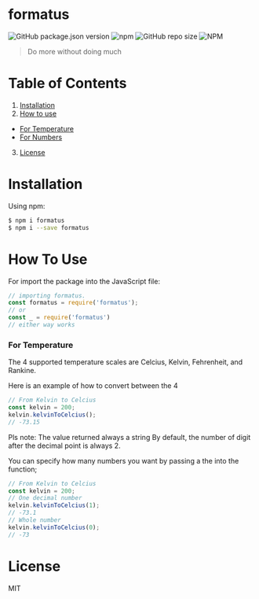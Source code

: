 # formatus

![GitHub package.json version](https://img.shields.io/github/package-json/v/joshtru/formatus?color=red)
![npm](https://img.shields.io/npm/dw/formatus)
![GitHub repo size](https://img.shields.io/github/repo-size/joshtru/formatus)
![NPM](https://img.shields.io/npm/l/formatus)

> Do more without doing much

# Table of Contents

1. [Installation](#Installation)
2. [How to use](#how-to-use)

- [For Temperature](#for-temperature)
- [For Numbers](#for-numbers)

3. [License](#License)

# Installation

Using npm:

```bash
$ npm i formatus
$ npm i --save formatus
```

# How To Use

For import the package into the JavaScript file:

```JavaScript
// importing formatus.
const formatus = require('formatus');
// or
const _ = require('formatus')
// either way works
```

### For Temperature

The 4 supported temperature scales are Celcius, Kelvin, Fehrenheit, and Rankine.

Here is an example of how to convert between the 4

```JavaScript
// From Kelvin to Celcius
const kelvin = 200;
kelvin.kelvinToCelcius();
// -73.15
```

Pls note: The value returned always a string
By default, the number of digit after the decimal point is always 2.

You can specify how many numbers you want by passing a the into the function;

```JavaScript
// From Kelvin to Celcius
const kelvin = 200;
// One decimal number
kelvin.kelvinToCelcius(1);
// -73.1
// Whole number
kelvin.kelvinToCelcius(0);
// -73
```

# License

MIT

